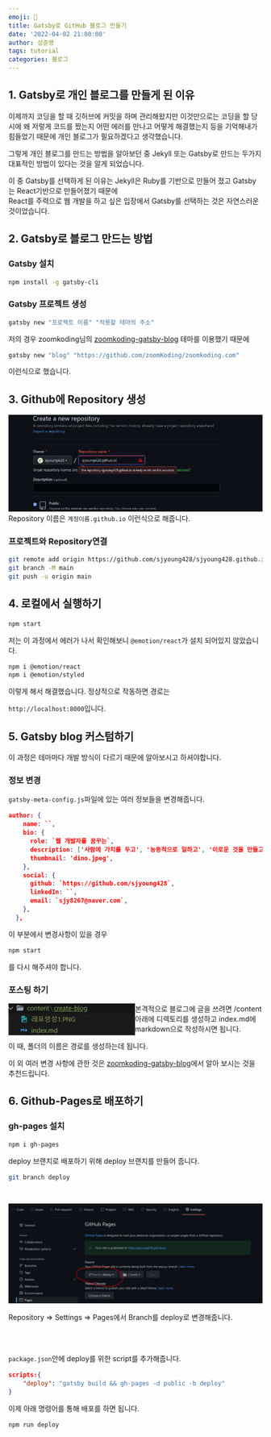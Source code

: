 ```yaml
---
emoji: 🧢
title: Gatsby로 GitHub 블로그 만들기
date: '2022-04-02 21:00:00'
author: 성준영
tags: tutorial
categories: 블로그
---
```


## 1. Gatsby로 개인 블로그를 만들게 된 이유

이제까지 코딩을 할 때 깃허브에 커밋을 하며 관리해왔지만 이것만으로는 코딩을 할 당시에 왜
저렇게 코드를 짰는지 어떤 에러를 만나고 어떻게 해결했는지 등을 기억해내가 힘들었기 때문에
개인 블로그가 필요하겠다고 생각했습니다.

그렇게 개인 블로그를 만드는 방법을 알아보던 중 Jekyll 또는 Gatsby로 만드는 두가지 대표적인 방법이 있다는
것을 알게 되었습니다.

이 중 Gatsby를 선택하게 된 이유는 Jekyll은 Ruby를 기반으로 만들어 졌고 Gatsby는 React기반으로 만들어졌기 때문에  
React를 주력으로 웹 개발을 하고 싶은 입장에서 Gatsby를 선택하는 것은 자연스러운 것이었습니다.

## 2. Gatsby로 블로그 만드는 방법

### Gatsby 설치

```bash
npm install -g gatsby-cli
```

### Gatsby 프로젝트 생성

```bash
gatsby new "프로젝트 이름" "적용할 테마의 주소"
```

저의 경우 zoomkoding님의 [zoomkoding-gatsby-blog](https://github.com/zoomKoding/zoomkoding-gatsby-blog) 테마를 이용했기 때문에

```bash
gatsby new "blog" "https://github.com/zoomKoding/zoomkoding.com"
```

이런식으로 했습니다.

## 3. Github에 Repository 생성

![Untitled](레포생성1.PNG)
Repository 이름은 `계정이름.github.io` 이런식으로 해줍니다.

### 프로젝트와 Repository연결

```bash
git remote add origin https://github.com/sjyoung428/sjyoung428.github.io
git branch -M main
git push -u origin main
```

## 4. 로컬에서 실행하기

```bash
npm start
```

저는 이 과정에서 에러가 나서 확인해보니 `@emotion/react`가 설치 되어있지 않았습니다.

```bash
npm i @emotion/react
npm i @emotion/styled
```

이렇게 해서 해결했습니다. 정상적으로 작동하면 경로는

`http://localhost:8000`입니다.

## 5. Gatsby blog 커스텀하기

이 과정은 테마마다 개발 방식이 다르기 때문에 알아보시고 하셔야합니다.

### 정보 변경

`gatsby-meta-config.js`파일에 있는 여러 정보들을 변경해줍니다.

```json
author: {
    name: ``,
    bio: {
      role: `웹 개발자를 꿈꾸는`,
      description: ['사람에 가치를 두고', '능동적으로 일하고', '이로운 것을 만들고'],
      thumbnail: 'dino.jpeg',
    },
    social: {
      github: `https://github.com/sjyoung428`,
      linkedIn: ``,
      email: `sjy8267@naver.com`,
    },
  },
```

이 부분에서 변경사항이 있을 경우

```bash
npm start
```

를 다시 해주셔야 합니다.

### 포스팅 하기

<img src="포스팅하기1.PNG" align="left" />

본격적으로 블로그에 글을 쓰려면 /content 아래에 디렉토리를 생성하고 index.md에 markdown으로 작성하시면 됩니다.

이 때, 폴더의 이름은 경로를 생성하는데 됩니다.

이 외 여러 변경 사항에 관한 것은 [zoomkoding-gatsby-blog](https://github.com/zoomKoding/zoomkoding-gatsby-blog)에서
알아 보시는 것을 추천드립니다.

## 6. Github-Pages로 배포하기

### gh-pages 설치

```bash
npm i gh-pages
```

deploy 브랜치로 배포하기 위해 deploy 브랜치를 만들어 줍니다.

```bash
git branch deploy
```

<br/>

![Untitled](배포1.PNG)

Repository => Settings => Pages에서 Branch를 deploy로 변경해줍니다.

<br/>
<br/>

`package.json`안에 deploy를 위한 script를 추가해줍니다.

```json
scripts:{
    "deploy": "gatsby build && gh-pages -d public -b deploy"
}
```

이제 아래 명령어를 통해 배포를 하면 됩니다.

```bash
npm run deploy
```

